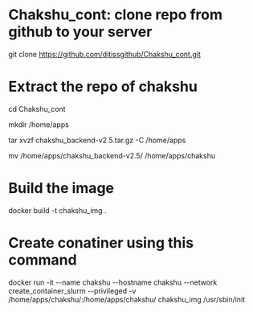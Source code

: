 # Chakshu_cont: clone repo from github to your server


git clone https://github.com/ditissgithub/Chakshu_cont.git



# Extract the repo of chakshu

cd Chakshu_cont

mkdir /home/apps

tar xvzf chakshu_backend-v2.5.tar.gz -C /home/apps 
 
mv /home/apps/chakshu_backend-v2.5/ /home/apps/chakshu



# Build the image

docker build -t chakshu_img .



# Create conatiner using this command

docker run -it --name chakshu --hostname chakshu --network create_container_slurm --privileged -v /home/apps/chakshu/:/home/apps/chakshu/ chakshu_img /usr/sbin/init
